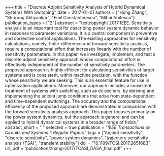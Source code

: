 +++
title = "Discrete Adjoint Sensitivity Analysis of Hybrid Dynamical Systems With Switching"
date = 2017-01-01
authors = ["Hong Zhang", "Shrirang Abhyankar", "Emil Constantinescu", "Mihai Anitescu"]
publication_types = ["2"]
abstract = "textcopyright 2017 IEEE. Sensitivity analysis is an important tool for describing power system dynamic behavior in response to parameter variations. It is a central component in preventive and corrective control applications. The existing approaches for sensitivity calculations, namely, finite-difference and forward sensitivity analysis, require a computational effort that increases linearly with the number of sensitivity parameters. In this paper, we investigate, implement, and test a discrete adjoint sensitivity approach whose computational effort is effectively independent of the number of sensitivity parameters. The proposed approach is highly efficient for calculating sensitivities of larger systems and is consistent, within machine precision, with the function whose sensitivity we are seeking. This is an essential feature for use in optimization applications. Moreover, our approach includes a consistent treatment of systems with switching, such as dc exciters, by deriving and implementing the adjoint jump conditions that arise from state-dependent and time-dependent switchings. The accuracy and the computational efficiency of the proposed approach are demonstrated in comparison with the forward sensitivity analysis approach. This paper focuses primarily on the power system dynamics, but the approach is general and can be applied to hybrid dynamical systems in a broader range of fields."
abstract_short = " "
selected = true
publication = "*IEEE Transactions on Circuits and Systems I: Regular Papers*"
tags = ["Adjoint sensitivity", "discrete sensitivity", "power system dynamics", "trajectory sensitivity analysis (TSA)", "transient stability"]
doi = "10.1109/TCSI.2017.2651683"
url_pdf = 'publication/zhang-2017/TCASI_DASA_final.pdf'
+++

